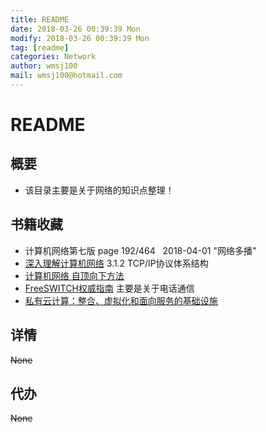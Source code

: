 ```yaml
---
title: README
date: 2018-03-26 00:39:39 Mon
modify: 2018-03-26 00:39:39 Mon
tag: [readme]
categories: Network
author: wmsj100
mail: wmsj100@hotmail.com
---
```


# README

## 概要
- 该目录主要是关于网络的知识点整理！

## 书籍收藏

- 计算机网络第七版 page 192/464   2018-04-01 "网络多播"
- [深入理解计算机网络](http://www.hzmedia.com.cn/w/reader.aspx?id=256b7c46-3683-41c6-b73a-92eeb9a076bc_1) 3.1.2 TCP/IP协议体系结构
- [计算机网络 自顶向下方法](http://www.hzmedia.com.cn/w/reader.aspx?id=ccd76b56-e894-4bd5-ba02-6af207fb0f22_1)
- [FreeSWITCH权威指南](http://www.hzmedia.com.cn/w/reader.aspx?id=4062f018-985f-42fa-8a88-71f3634bbae5_1) 主要是关于电话通信
- [私有云计算：整合、虚拟化和面向服务的基础设施](http://www.hzmedia.com.cn/w/reader.aspx?id=8ab844d1-fbed-4d65-9cc1-65cdff97818b_1)

## 详情
~~None~~

## 代办
~~None~~
